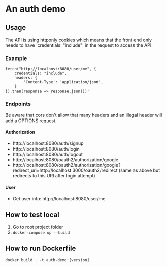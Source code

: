 # An auth demo

## Usage
The API is using httponly cookies which means that the front end only needs to have 'credentials: "include"' in the request to access the API. 
### Example
```
fetch("http://localhost:8080/user/me", {
    credentials: "include",
    headers: {
        'Content-Type': 'application/json',
    }
}).then(response => response.json())'
```
### Endpoints
Be aware that cors don't allow that many headers and an illegal header will add a OPTIONS request. 
#### Authorization
- http://localhost:8080/auth/signup
- http://localhost:8080/auth/login
- http://localhost:8080/auth/logout
- http://localhost:8080/oauth2/authorization/google
- http://localhost:8080/oauth2/authorization/google?redirect_uri=http://localhost:3000/oauth2/redirect (same as above but redirects to this URI after login attempt)
#### User
- Get user info: http://localhost:8080/user/me

## How to test local
1. Go to root project folder 
3. ```docker-compose up --build```

## How to run Dockerfile
```docker build . -t auth-demo:[version]```